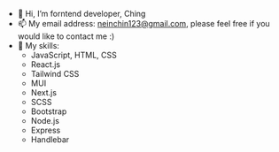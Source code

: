 - 👋 Hi, I’m forntend developer, Ching
- 📫 My email address: neinchin123@gmail.com, please feel free if you would like to contact me :)
- 🌱 My skills:
  - JavaScript, HTML, CSS
  - React.js
  - Tailwind CSS
  - MUI
  - Next.js
  - SCSS
  - Bootstrap
  - Node.js
  - Express
  - Handlebar

<!---
Ching0810/Ching0810 is a ✨ special ✨ repository because its `README.md` (this file) appears on your GitHub profile.
You can click the Preview link to take a look at your changes.
--->
